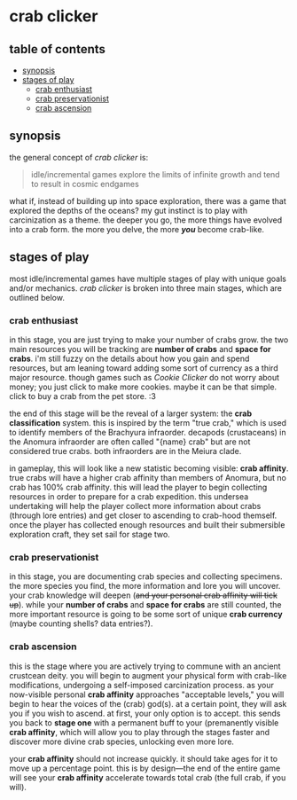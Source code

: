 # crab clicker

## table of contents

- [synopsis](#synopsis)
- [stages of play](#stages-of-play-stages)
    - [crab enthusiast](#crab-enthusiast)
    - [crab preservationist](#crab-preservationist)
    - [crab ascension](#crab-ascension)

## synopsis

the general concept of *crab clicker* is:

> idle/incremental games explore the limits of infinite growth and tend to result in cosmic endgames

what if, instead of building up into space exploration, there was a game that explored the depths of the oceans? my gut instinct is to play with carcinization as a theme. the deeper you go, the more things have evolved into a crab form. the more you delve, the more ***you*** become crab-like.

## stages of play

most idle/incremental games have multiple stages of play with unique goals and/or mechanics. *crab clicker* is broken into three main stages, which are outlined below.

### crab enthusiast

in this stage, you are just trying to make your number of crabs grow. the two main resources you will be tracking are **number of crabs** and **space for crabs**. i'm still fuzzy on the details about how you gain and spend resources, but am leaning toward adding some sort of currency as a third major resource. though games such as *Cookie Clicker* do not worry about money; you just click to make more cookies. maybe it can be that simple. click to buy a crab from the pet store. :3

the end of this stage will be the reveal of a larger system: the **crab classification** system. this is inspired by the term "true crab," which is used to identify members of the Brachyura infraorder. decapods (crustaceans) in the Anomura infraorder are often called "{name} crab" but are not considered true crabs. both infraorders are in the Meiura clade. 

in gameplay, this will look like a new statistic becoming visible: **crab affinity**. true crabs will have a higher crab affinity than members of Anomura, but no crab has 100% crab affinity. this will lead the player to begin collecting resources in order to prepare for a crab expedition. this undersea undertaking will help the player collect more information about crabs (through lore entries) and get closer to ascending to crab-hood themself. once the player has collected enough resources and built their submersible exploration craft, they set sail for stage two.

### crab preservationist

in this stage, you are documenting crab species and collecting specimens. the more species you find, the more information and lore you will uncover. your crab knowledge will deepen (~~and your personal crab affinity will tick up~~). while your **number of crabs** and **space for crabs** are still counted, the more important resource is going to be some sort of unique **crab currency** (maybe counting shells? data entries?).

### crab ascension

this is the stage where you are actively trying to commune with an ancient crustcean deity. you will begin to augment your physical form with crab-like modifications, undergoing a self-imposed carcinization process. as your now-visible personal **crab affinity** approaches "acceptable levels," you will begin to hear the voices of the (crab) god(s). at a certain point, they will ask you if you wish to ascend. at first, your only option is to accept. this sends you back to **stage one** with a permanent buff to your (premanently visible **crab affinity**, which will allow you to play through the stages faster and discover more divine crab species, unlocking even more lore.

your **crab affinity** should not increase quickly. it should take ages for it to move up a percentage point. this is by design—the end of the entire game will see your **crab affinity** accelerate towards total crab (the full crab, if you will). 